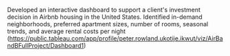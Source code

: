 Developed an interactive dashboard to support a client's investment decision in Airbnb housing in the United States. Identified in-demand neighborhoods, preferred apartment sizes, number of rooms, seasonal trends, and average rental costs per night
(https://public.tableau.com/app/profile/peter.rowland.ukotije.ikwut/viz/AirBandBFullProject/Dashboard1)
